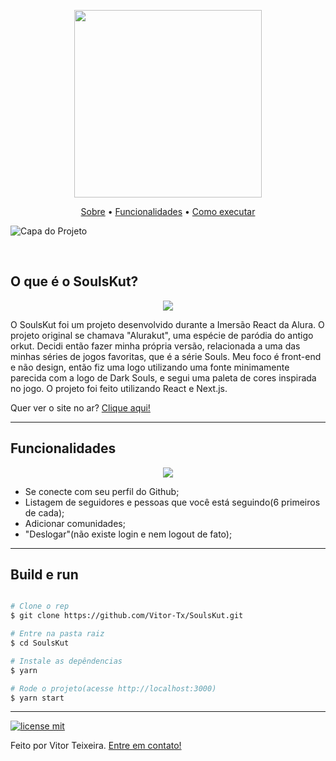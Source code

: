 <p align="center">
<img src="https://i.imgur.com/1SbDXF7.png" width="300px">
  
<br>
  
<p align="center">
  <a href="#user-content-o-que-é-o-soulskut">Sobre</a> •
 <a href="#user-content-funcionalidades">Funcionalidades</a> • 
 <a href="#user-content-build-e-run">Como executar</a>
</p>


![Capa do Projeto](https://i.imgur.com/QoPiqRr.png)


</p>

<br>





## O que é o SoulsKut?

<p align="center">
<img src="https://i.imgur.com/1SbDXF7.png">
</p align="justify">

O SoulsKut foi um projeto desenvolvido durante a Imersão React da Alura. O projeto original se chamava "Alurakut", uma espécie de paródia do antigo orkut. Decidi então fazer minha própria versão, relacionada a uma das minhas séries de jogos favoritas, que é a série Souls. Meu foco é front-end e não design, então fiz uma logo utilizando uma fonte minimamente parecida com a logo de Dark Souls, e segui uma paleta de cores inspirada no jogo. O projeto foi feito utilizando React e Next.js.

Quer ver o site no ar? [Clique aqui!](https://soulskut.vercel.app)


---

## Funcionalidades


<p align="center">
  
<img src="/src/assets/background/gifsoulskut.gif" style="max-width: 150%">

</p>

- Se conecte com seu perfil do Github;
- Listagem de seguidores e pessoas que você está seguindo(6 primeiros de cada);
- Adicionar comunidades;
- "Deslogar"(não existe login e nem logout de fato);
---


## Build e run
```bash

# Clone o rep
$ git clone https://github.com/Vitor-Tx/SoulsKut.git

# Entre na pasta raiz
$ cd SoulsKut

# Instale as depêndencias
$ yarn

# Rode o projeto(acesse http://localhost:3000)
$ yarn start
```

---

[![license mit](https://img.shields.io/badge/licence-MIT-blue.svg?style=flat-square)](https://github.com/Vitor-Tx/SoulsKut/blob/master/LICENSE)


Feito por Vitor Teixeira. [Entre em contato!](https://www.linkedin.com/in/vitor-teixeira-eof/)



